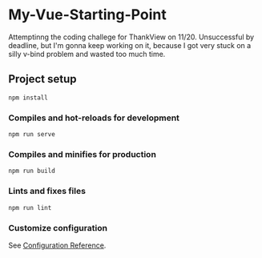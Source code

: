 # My-Vue-Starting-Point
Attemptinng the coding challege for ThankView on 11/20. Unsuccessful by deadline, but I'm gonna keep working on it, because I got very stuck on a silly v-bind problem and wasted too much time. 


## Project setup
```
npm install
```

### Compiles and hot-reloads for development
```
npm run serve
```

### Compiles and minifies for production
```
npm run build
```

### Lints and fixes files
```
npm run lint
```

### Customize configuration
See [Configuration Reference](https://cli.vuejs.org/config/).
